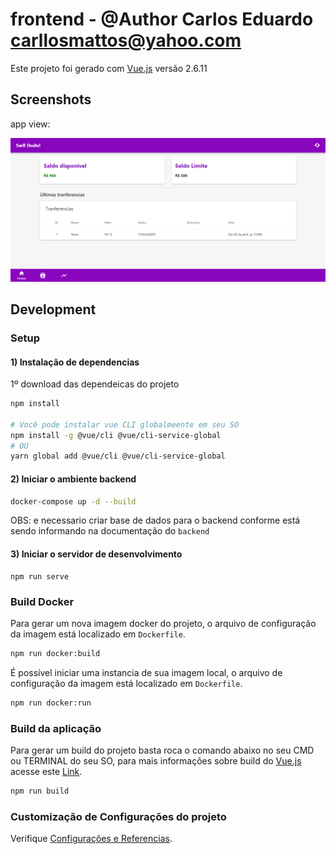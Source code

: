# frontend - @Author Carlos Eduardo <carllosmattos@yahoo.com>
Este projeto foi gerado com [Vue.js](https://vuejs.org/) versão 2.6.11

## Screenshots

app view:

![App UI](/app.png)

## Development

### Setup

#### 1) Instalação de dependencias
1º download das dependeicas do projeto
``` sh
npm install

# Você pode instalar vue CLI globalmeente em seu SO
npm install -g @vue/cli @vue/cli-service-global
# OU
yarn global add @vue/cli @vue/cli-service-global
```
#### 2) Iniciar o ambiente backend
``` sh
docker-compose up -d --build
```
OBS: e necessario criar base de dados para o backend conforme está sendo informando na documentação do `backend`

#### 3) Iniciar o servidor de desenvolvimento
```
npm run serve
```
### Build Docker
Para gerar um nova imagem docker do projeto, o arquivo de configuração da imagem está localizado em `Dockerfile`.
``` sh
npm run docker:build
```
É possível iniciar uma instancia de sua imagem local, o arquivo de configuração da imagem está  localizado em `Dockerfile`.
``` sh
npm run docker:run
```
### Build da aplicação
Para gerar um build do projeto basta roca o comando abaixo no seu CMD ou TERMINAL do seu SO, para mais informações 
sobre build do [Vue.js](https://vuejs.org/) acesse este [Link](https://cli.vuejs.org/guide/mode-and-env.html).
```sh
npm run build
```
### Customização de Configurações do projeto
Verifique [Configurações e Referencias](https://cli.vuejs.org/config/).
